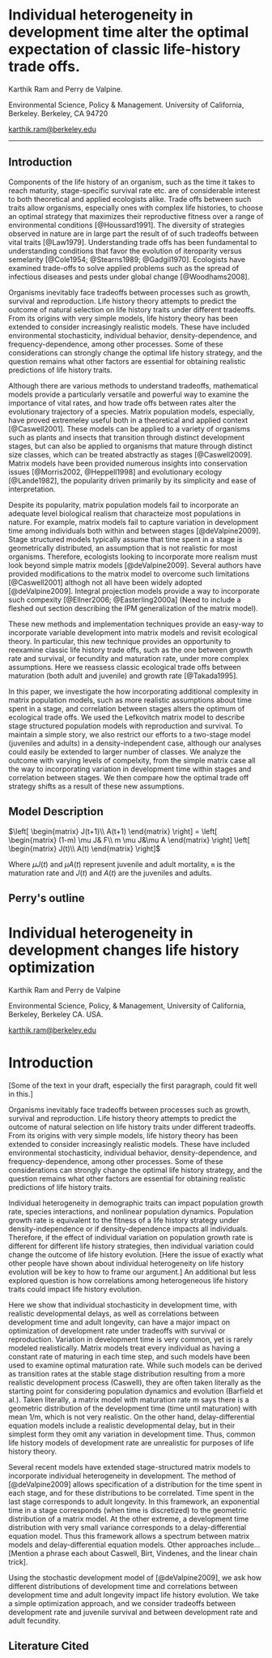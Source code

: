 
# Individual heterogeneity in development time alter the optimal expectation of classic life-history trade offs.

Karthik Ram and Perry de Valpine.

Environmental Science, Policy & Management.
University of California, Berkeley. Berkeley, CA 94720

karthik.ram@berkeley.edu

-------


## Introduction

Components of the life history of an organism, such as the time it takes to reach maturity, stage-specific survival rate etc. are of considerable interest to both theoretical and applied ecologists alike. Trade offs between such traits allow organisms, especially ones with complex life histories, to choose an optimal strategy that maximizes their reproductive fitness over a range of environmental conditions [@Houssard1991]. The diversity of strategies observed in nature are in large part the result of of such tradeoffs between vital traits [@Law1979]. Understanding trade offs has been fundamental to understanding conditions that favor the evolution of iteroparity versus semelarity [@Cole1954; @Stearns1989; @Gadgil1970]. Ecologists have examined trade-offs to solve applied problems such as the spread of infectious diseases and pests under global change [@Woodhams2008].

Organisms inevitably face tradeoffs between processes such as growth, survival and reproduction.  Life history theory attempts to predict the outcome of natural selection on life history traits under different tradeoffs.  From its origins with very simple models, life history theory has been extended to consider increasingly realistic models.  These have included environmental stochasticity, individual behavior, density-dependence, and frequency-dependence, among other processes.  Some of these considerations can strongly change the optimal life history strategy, and the question remains what other factors are essential for obtaining realistic predictions of life history traits.

Although there are various methods to understand tradeoffs, mathematical models provide a particularly versatile and powerful way to examine the importance of vital rates, and how trade offs between rates alter the evolutionary trajectory of a species. Matrix population models, especially, have proved extremeley useful both in a theoretical and applied context [@Caswell2001]. These models can be applied to a variety of organisms such as plants and insects that transition through distinct development stages, but can also be applied to organisms that mature through distinct size classes, which can be treated abstractly as stages [@Caswell2009]. Matrix models have been provided numerous insights into conservation issues [@Morris2002, @Heppell1998] and evolutionary ecology [@Lande1982], the popularity driven primarily by its simplicity and ease of interpretation.  

Despite its popularity, matrix population models fail to incorporate an adequate level biological realism that characteize most populations in nature. For example, matrix models fail to capture variation in development time among individuals both within and between stages [@deValpine2009]. Stage structured models typically assume that time spent in a stage is geometrically distributed, an assumption that is not realistic for most organisms. Therefore, ecologists looking to incorporate more realism must look beyond simple matrix models [@deValpine2009]. Several authors have provided modifications to the matrix model to overcome such limitations [@Caswell2001] althogh not all have been widely adopted [@deValpine2009]. Integral projection models provide a way to incorporate such compexity [@Ellner2006; @Easterling2000a] (Need to include a fleshed out section describing the IPM generalization of the matrix model). 
 
These new methods and implementation techniques provide an easy-way to incorporate variable development into matrix models and revisit ecological theory. In particular, this new technique provides an opportunity to reexamine classic life history trade offs, such as the one between growth rate and survival, or fecundity and maturation rate, under more complex assumptions.  Here we reassess classic ecological trade offs between maturation (both adult and juvenile) and growth rate [@Takada1995]. 

In this paper, we investigate the how incorporating additional complexity in matrix population models, such as more realistic assumptions about time spent in a stage, and correlation between stages alters the optimum of ecological trade offs. We used the Lefkovitch matrix model to describe stage structured population models with reproduction and survival. To maintain a simple story, we also restrict our efforts to a two-stage model (juveniles and adults) in a density-independent case, although our analyses could easily be extended to larger number of classes. 
 We analyze the outcome with varying levels of compelxity, from the simple matrix case all the way to incorporating variation in development time within stages and correlation between stages. We then compare how the optimal trade off strategy shifts as a result of these new assumptions.


## Model Description

$\left[ \begin{matrix} J(t+1)\\ A(t+1) \end{matrix} \right] = \left[ \begin{matrix} (1-m) \mu J& F\\ m \mu J&\mu A \end{matrix} \right] \left[ \begin{matrix} J(t)\\ A(t) \end{matrix} \right]$

Where $\mu J(t)$ and $\mu A(t)$ represent juvenile and adult mortality, `m` is the maturation rate and $J(t)$ and $A(t)$ are the juveniles and adults.

## Perry's outline

# Individual heterogeneity in development changes life history optimization

Karthik Ram and Perry de Valpine

Environmental Science, Policy, & Management, University of California, Berkeley, Berkeley CA. USA.

karthik.ram@berkeley.edu

# Introduction


[Some of the text in your draft, especially the first paragraph, could fit well in this.]

Organisms inevitably face tradeoffs between processes such as growth, survival and reproduction.  Life history theory attempts to predict the outcome of natural selection on life history traits under different tradeoffs.  From its origins with very simple models, life history theory has been extended to consider increasingly realistic models.  These have included environmental stochasticity, individual behavior, density-dependence, and frequency-dependence, among other processes.  Some of these considerations can strongly change the optimal life history strategy, and the question remains what other factors are essential for obtaining realistic predictions of life history traits.

Individual heterogeneity in demographic traits can impact population growth rate, species interactions, and nonlinear population dynamics.   Population growth rate is equivalent to the fitness of a life history strategy under density-independence or if density-dependence impacts all individuals.  Therefore, if the effect of individual variation on population growth rate is different for different life history strategies, then individual variation could change the outcome of life history evolution.  [Here the issue of exactly what other people have shown about individual heterogeneity on life history evolution will be key to how to frame our argument.]  An additional but less explored question is how correlations among heterogeneous life history traits could impact life history evolution.

Here we show that individual stochasticity in development time, with realistic developmental delays, as well as correlations between development time and adult longevity, can have a major impact on optimization of development rate under tradeoffs with survival or reproduction.  Variation in development time is very common, yet is rarely modeled realistically.  Matrix models treat every individual as having a constant rate of maturing in each time step, and such models have been used to examine optimal maturation rate.  While such models can be derived as transition rates at the stable stage distribution resulting from a more realistic development process (Caswell), they are often taken literally as the starting point for considering population dynamics and evolution (Barfield et al.).  Taken literally, a matrix model with maturation rate m says there is a geometric distribution of the development time (time until maturation) with mean 1/m, which is not very realistic.   On the other hand, delay-differential equation models include a realistic developmental delay, but in their simplest form they omit any variation in development time.  Thus, common life history models of development rate are unrealistic for purposes of life history theory.

Several recent models have extended stage-structured matrix models to incorporate individual heterogeneity in development.  The method of [@deValpine2009] allows specification of a distribution for the time spent in each stage, and for these distributions to be correlated.  Time spent in the last stage corresponds to adult longevity.  In this framework, an exponential time in a stage corresponds (when time is discretized) to the geometric distribution of a matrix model.  At the other extreme, a development time distribution with very small variance corresponds to a delay-differential equation model.  Thus this framework allows a spectrum between matrix models and delay-differential equation models.  Other approaches include... [Mention a phrase each about Caswell, Birt, Vindenes, and the linear chain trick].

Using the stochastic development model of [@deValpine2009], we ask how different distributions of development time and correlations between development time and adult longevity impact life history evolution.  We take a simple optimization approach, and we consider tradeoffs between development rate and juvenile survival and between development rate and adult fecundity.





## Literature Cited
